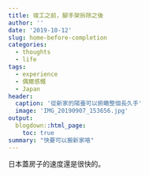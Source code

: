 ```yaml
---
title: 竣工之前，腳手架拆除之後
author: ''
date: '2019-10-12'
slug: home-before-completion
categories:
  - thoughts
  - life
tags:
  - experience
  - 偶爾感慨
  - Japan
header:
  caption: '從新家的陽臺可以俯瞰整個長久手'
  image: 'IMG_20190907_153656.jpg'
output:
  blogdown::html_page:
    toc: true
summary: "快要可以搬新家咯"
---
```


日本蓋房子的速度還是很快的。

